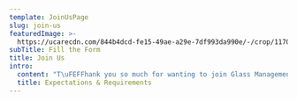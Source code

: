 ```yaml
---
template: JoinUsPage
slug: join-us
featuredImage: >-
  https://ucarecdn.com/844b4dcd-fe15-49ae-a29e-7df993da990e/-/crop/1170x722/0,2/-/preview/
subTitle: Fill the Form
title: Join Us
intro:
  content: "T\uFEFFhank you so much for wanting to join Glass Management - if you're interested, please fill in your details below. However, please note that a lot of our age groups are currently full. \n\nP\uFEFFlease take iPhone photos - a clear close up headshot and a full body shot against a plain wall. No filters, hats or sunglasses please. \n\nPlease be aware that ONLY successful applicants will be contacted due to the high volume of emails we receive. If you are NOT successful, you will NOT receive a reply. Replies will occur within 7 business days.\n\nIf you have a question regarding your application, please contact us via email only. \n\nYou MUST be reliable, have your own transport and be available at short notice between Monday - Friday, during business hours. \n\nPlease don't forget to let us know your location. We are now taking talent from the Gold Coast, Northern New South Wales, and Brisbane."
  title: Expectations & Requirements
---
```


